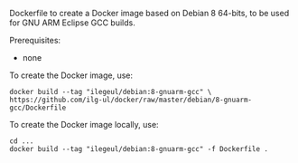 Dockerfile to create a Docker image based on Debian 8 64-bits, to be used for GNU ARM Eclipse GCC builds.

Prerequisites:

- none


To create the Docker image, use:

	docker build --tag "ilegeul/debian:8-gnuarm-gcc" \
	https://github.com/ilg-ul/docker/raw/master/debian/8-gnuarm-gcc/Dockerfile

To create the Docker image locally, use:

	cd ...
	docker build --tag "ilegeul/debian:8-gnuarm-gcc" -f Dockerfile .


